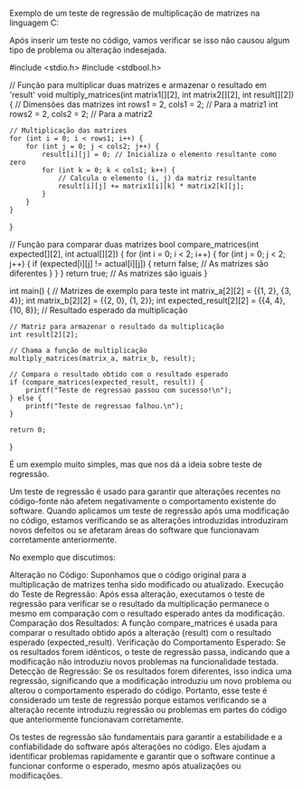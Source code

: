Exemplo de um teste de regressão de multiplicação de matrizes na linguagem C:


Após inserir um teste no código, vamos verificar se isso não causou algum tipo de problema ou alteração indesejada.

#include <stdio.h>
#include <stdbool.h>

// Função para multiplicar duas matrizes e armazenar o resultado em 'result'
void multiply_matrices(int matrix1[][2], int matrix2[][2], int result[][2]) {
    // Dimensões das matrizes
    int rows1 = 2, cols1 = 2; // Para a matriz1
    int rows2 = 2, cols2 = 2; // Para a matriz2

    // Multiplicação das matrizes
    for (int i = 0; i < rows1; i++) {
        for (int j = 0; j < cols2; j++) {
            result[i][j] = 0; // Inicializa o elemento resultante como zero
            for (int k = 0; k < cols1; k++) {
                // Calcula o elemento (i, j) da matriz resultante
                result[i][j] += matrix1[i][k] * matrix2[k][j];
            }
        }
    }
}

// Função para comparar duas matrizes
bool compare_matrices(int expected[][2], int actual[][2]) {
    for (int i = 0; i < 2; i++) {
        for (int j = 0; j < 2; j++) {
            if (expected[i][j] != actual[i][j]) {
                return false; // As matrizes são diferentes
            }
        }
    }
    return true; // As matrizes são iguais
}

int main() {
    // Matrizes de exemplo para teste
    int matrix_a[2][2] = {{1, 2}, {3, 4}};
    int matrix_b[2][2] = {{2, 0}, {1, 2}};
    int expected_result[2][2] = {{4, 4}, {10, 8}}; // Resultado esperado da multiplicação

    // Matriz para armazenar o resultado da multiplicação
    int result[2][2];

    // Chama a função de multiplicação
    multiply_matrices(matrix_a, matrix_b, result);

    // Compara o resultado obtido com o resultado esperado
    if (compare_matrices(expected_result, result)) {
        printf("Teste de regressao passou com sucesso!\n");
    } else {
        printf("Teste de regressao falhou.\n");
    }

    return 0;
}


É um exemplo muito simples, mas que nos dá a ideia sobre teste de regressão.


Um teste de regressão é usado para garantir que alterações recentes no código-fonte não afetem negativamente o comportamento existente do software. Quando aplicamos um teste de regressão após uma modificação no código, estamos verificando se as alterações introduzidas introduziram novos defeitos ou se afetaram áreas do software que funcionavam corretamente anteriormente.

No exemplo que discutimos:

Alteração no Código: Suponhamos que o código original para a multiplicação de matrizes tenha sido modificado ou atualizado.
Execução do Teste de Regressão: Após essa alteração, executamos o teste de regressão para verificar se o resultado da multiplicação permanece o mesmo em comparação com o resultado esperado antes da modificação.
Comparação dos Resultados: A função compare_matrices é usada para comparar o resultado obtido após a alteração (result) com o resultado esperado (expected_result).
Verificação do Comportamento Esperado: Se os resultados forem idênticos, o teste de regressão passa, indicando que a modificação não introduziu novos problemas na funcionalidade testada.
Detecção de Regressão: Se os resultados forem diferentes, isso indica uma regressão, significando que a modificação introduziu um novo problema ou alterou o comportamento esperado do código.
Portanto, esse teste é considerado um teste de regressão porque estamos verificando se a alteração recente introduziu regressão ou problemas em partes do código que anteriormente funcionavam corretamente.

Os testes de regressão são fundamentais para garantir a estabilidade e a confiabilidade do software após alterações no código. Eles ajudam a identificar problemas rapidamente e garantir que o software continue a funcionar conforme o esperado, mesmo após atualizações ou modificações.






